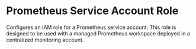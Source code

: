 # Prometheus Service Account Role

Configures an IAM role for a Prometheus service account. This role is designed
to be used with a managed Prometheus workspace deployed in a centralized
monitoring account.
